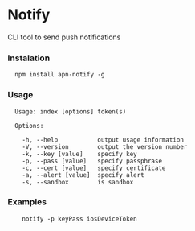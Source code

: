 # Notify

CLI tool to send push notifications

### Instalation

```
  npm install apn-notify -g
```

### Usage

```
  Usage: index [options] token(s)

  Options:

    -h, --help           output usage information
    -V, --version        output the version number
    -k, --key [value]    specify key
    -p, --pass [value]   specify passphrase
    -c, --cert [value]   specify certificate
    -a, --alert [value]  specify alert
    -s, --sandbox        is sandbox

```

### Examples

```
    notify -p keyPass iosDeviceToken
```
